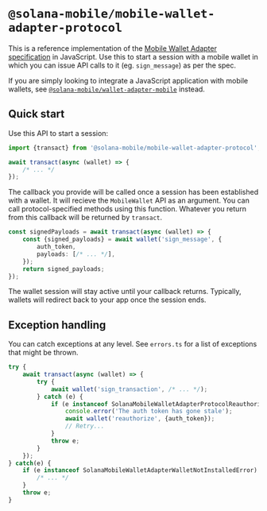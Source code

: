 # `@solana-mobile/mobile-wallet-adapter-protocol`

This is a reference implementation of the [Mobile Wallet Adapter specification](https://github.com/solana-mobile/mobile-wallet-adapter/blob/main/spec/spec.md) in JavaScript. Use this to start a session with a mobile wallet in which you can issue API calls to it (eg. `sign_message`) as per the spec.

If you are simply looking to integrate a JavaScript application with mobile wallets, see [`@solana-mobile/wallet-adapter-mobile`](https://www.npmjs.com/package/@solana-mobile/wallet-adapter-mobile) instead.

## Quick start

Use this API to start a session:

```typescript
import {transact} from '@solana-mobile/mobile-wallet-adapter-protocol';

await transact(async (wallet) => {
    /* ... */
});
```

The callback you provide will be called once a session has been established with a wallet. It will recieve the `MobileWallet` API as an argument. You can call protocol-specified methods using this function. Whatever you return from this callback will be returned by `transact`.

```typescript
const signedPayloads = await transact(async (wallet) => {
    const {signed_payloads} = await wallet('sign_message', {
        auth_token,
        payloads: [/* ... */],
    });
    return signed_payloads;
});
```

The wallet session will stay active until your callback returns. Typically, wallets will redirect back to your app once the session ends.

## Exception handling

You can catch exceptions at any level. See `errors.ts` for a list of exceptions that might be thrown.

```typescript
try {
    await transact(async (wallet) => {
        try {
            await wallet('sign_transaction', /* ... */);
        } catch (e) {
            if (e instanceof SolanaMobileWalletAdapterProtocolReauthorizeError) {
                console.error('The auth token has gone stale');
                await wallet('reauthorize', {auth_token});
                // Retry...
            }
            throw e;
        }
    });
} catch(e) {
    if (e instanceof SolanaMobileWalletAdapterWalletNotInstalledError) {
        /* ... */
    }
    throw e;
}
```